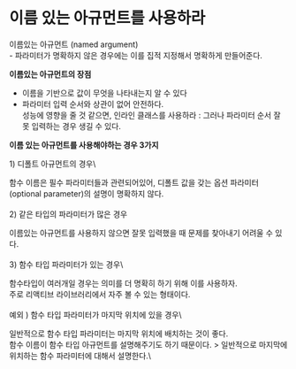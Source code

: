 # 이름 있는 아규먼트를 사용하라

이름있는 아규먼트 (named argument)\
\- 파라미터가 명확하지 않은 경우에는 이를 집적 지정해서 명확하게 만들어준다.

&#x20;

**이름있는 아규먼트의 장점**

* 이름을 기반으로 값이 무엇을 나타내는지 알 수 있다
* 파라미터 입력 순서와 상관이 없어 안전하다.\
  성능에 영향을 줄 것 같으면, 인라인 클래스를 사용하라 : 그러나 파라미터 순서 잘못 입력하는 경우 생길 수 있다.

&#x20;

**이름 있는 아규먼트를 사용해야하는 경우 3가지**

1\) 디폴트 아규먼트의 경우\


함수 이름은 필수 파라미터들과 관련되어있어, 디폴트 값을 갖는 옵션 파라미터(optional parameter)의 설명이 명확하지 않다.\
\
2\) 같은 타입의 파라미터가 많은 경우

이름있는 아규먼트를 사용하지 않으면 잘못 입력했을 때  문제를 찾아내기 어려울 수 있다.\
\
3\) 함수 타입 파라미터가 있는 경우\


함수타입이 여러개일 경우는 의미를 더 명확히 하기 위해 이를 사용하자.\
주로 리액티브 라이브러리에서 자주 볼 수 있는 형태이다.\
\
예외 ) 함수 타입 파라미터가 마지막 위치에 있을 경우\


일반적으로 함수 타입 파라미터는 마지막 위치에 배치하는 것이 좋다.\
함수 이름이 함수 타입 아규먼트를 설명해주기도 하기 때문이다. > 일반적으로 마지막에 위치하는 함수 파라미터에 대해서 설명한다.\
